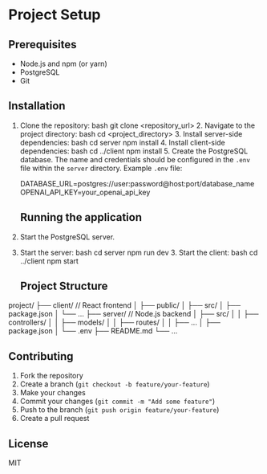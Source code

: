 # Project Setup

## Prerequisites

* Node.js and npm (or yarn)
* PostgreSQL
* Git

## Installation

1. Clone the repository:
   bash
   git clone <repository_url>
   2. Navigate to the project directory:
   bash
   cd <project_directory>
   3. Install server-side dependencies:
   bash
   cd server
   npm install
   4. Install client-side dependencies:
   bash
   cd ../client
   npm install
   5. Create the PostgreSQL database.  The name and credentials should be configured in the `.env` file within the `server` directory.  Example `.env` file:

   DATABASE_URL=postgres://user:password@host:port/database_name
   OPENAI_API_KEY=your_openai_api_key
   ## Running the application

1. Start the PostgreSQL server.

2. Start the server:
   bash
   cd server
   npm run dev
   3. Start the client:
   bash
   cd ../client
   npm start
   ## Project Structure

project/
├── client/             // React frontend
│   ├── public/
│   ├── src/
│   ├── package.json
│   └── ...
├── server/             // Node.js backend
│   ├── src/
│   │   ├── controllers/
│   │   ├── models/
│   │   ├── routes/
│   │   ├── ...
│   ├── package.json
│   └── .env
├── README.md
└── ...
## Contributing

1. Fork the repository
2. Create a branch (`git checkout -b feature/your-feature`)
3. Make your changes
4. Commit your changes (`git commit -m "Add some feature"`)
5. Push to the branch (`git push origin feature/your-feature`)
6. Create a pull request


## License

MIT